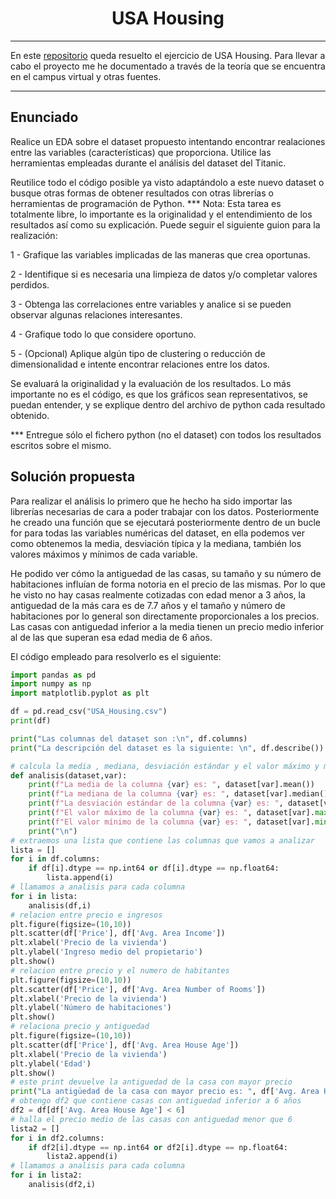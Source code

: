 <h1 align="center">USA Housing</h1>

---
En este [repositorio](https://github.com/jmedina28/USA_Housing) queda resuelto el ejercicio de USA Housing. Para llevar a cabo el proyecto me he documentado a través de la teoría que se encuentra en el campus virtual y otras fuentes.
***
## Enunciado
Realice un EDA sobre el dataset propuesto intentando encontrar realaciones entre las variables (características) que proporciona. Utilice las herramientas empleadas durante el análisis del dataset del Titanic. 

Reutilice todo el código posible ya visto adaptándolo a este nuevo dataset o busque otras formas de obtener resultados con otras librerías o herramientas de programación de Python. *** Nota: Esta tarea es totalmente libre, lo importante es la originalidad y el entendimiento de los resultados así como su explicación. Puede seguir el siguiente guion  para la realización:

1 - Grafique las variables implicadas de las maneras que crea oportunas.

2 - Identifique si es necesaria una limpieza de datos y/o completar valores perdidos.

3 - Obtenga las correlaciones entre variables y analice si se pueden observar algunas relaciones interesantes.

4 - Grafique todo lo que considere oportuno.

5 - (Opcional) Aplique algún tipo de clustering o reducción de dimensionalidad e intente encontrar relaciones entre los datos.

Se evaluará la originalidad y la evaluación de los resultados. Lo más importante no es el código, es que los gráficos sean representativos, se puedan entender, y se explique dentro  del archivo de python cada resultado obtenido.

*** Entregue sólo el fichero python (no el dataset) con todos los resultados escritos sobre el mismo.
## Solución propuesta
Para realizar el análisis lo primero que he hecho ha sido importar las librerías necesarias de cara a poder trabajar con los datos. Posteriormente he creado una función que se ejecutará posteriormente dentro de un bucle for para todas las variables numéricas del dataset, en ella podemos ver como obtenemos la media, desviación típica y la mediana, también los valores máximos y mínimos de cada variable.

He podido ver cómo la antiguedad de las casas, su tamaño y su número de habitaciones influían de forma notoria en el precio de las mismas. Por lo que he visto no hay casas realmente cotizadas con edad menor a 3 años, la antiguedad de la más cara es de 7.7 años y el tamaño y número de habitaciones por lo general son directamente proporcionales a los precios. Las casas con antiguedad inferior a la media tienen un precio medio inferior al de las que superan esa edad media de 6 años.

El código empleado para resolverlo es el siguiente: 
```python
import pandas as pd
import numpy as np
import matplotlib.pyplot as plt

df = pd.read_csv("USA_Housing.csv")
print(df)

print("Las columnas del dataset son :\n", df.columns)
print("La descripción del dataset es la siguiente: \n", df.describe())

# calcula la media , mediana, desviación estándar y el valor máximo y mínimo
def analisis(dataset,var):    
    print(f"La media de la columna {var} es: ", dataset[var].mean())
    print(f"La mediana de la columna {var} es: ", dataset[var].median())
    print(f"La desviación estándar de la columna {var} es: ", dataset[var].std())
    print(f"El valor máximo de la columna {var} es: ", dataset[var].max())
    print(f"El valor mínimo de la columna {var} es: ", dataset[var].min())
    print("\n")
# extraemos una lista que contiene las columnas que vamos a analizar
lista = []
for i in df.columns:
    if df[i].dtype == np.int64 or df[i].dtype == np.float64:
        lista.append(i)
# llamamos a analisis para cada columna
for i in lista:
    analisis(df,i)
# relacion entre precio e ingresos
plt.figure(figsize=(10,10))
plt.scatter(df['Price'], df['Avg. Area Income'])
plt.xlabel('Precio de la vivienda')
plt.ylabel('Ingreso medio del propietario')
plt.show()
# relacion entre precio y el numero de habitantes
plt.figure(figsize=(10,10))
plt.scatter(df['Price'], df['Avg. Area Number of Rooms'])
plt.xlabel('Precio de la vivienda')
plt.ylabel('Número de habitaciones')
plt.show()
# relaciona precio y antiguedad
plt.figure(figsize=(10,10))
plt.scatter(df['Price'], df['Avg. Area House Age'])
plt.xlabel('Precio de la vivienda')
plt.ylabel('Edad')
plt.show()
# este print devuelve la antiguedad de la casa con mayor precio
print("La antigüedad de la casa con mayor precio es: ", df['Avg. Area House Age'][df['Price'].idxmax()])
# obtengo df2 que contiene casas con antiguedad inferior a 6 años
df2 = df[df['Avg. Area House Age'] < 6]
# halla el precio medio de las casas con antiguedad menor que 6
lista2 = []
for i in df2.columns:
    if df2[i].dtype == np.int64 or df2[i].dtype == np.float64:
        lista2.append(i)
# llamamos a analisis para cada columna
for i in lista2:
    analisis(df2,i)
```

